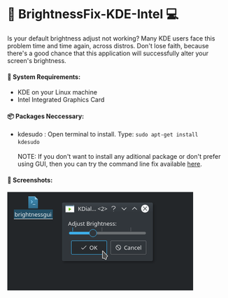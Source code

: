 # :high_brightness: BrightnessFix-KDE-Intel :computer:

Is your default brightness adjust not working? Many KDE users face this problem time and time again, across distros. Don't lose faith, because there's a good chance that this application will successfully alter your screen's brightness.</br>

#### :nut_and_bolt: System Requirements:
* KDE on your Linux machine
* Intel Integrated Graphics Card

#### :package: Packages Neccessary:
* kdesudo : Open terminal to install. Type: <code>sudo apt-get install kdesudo</code></br></br>
NOTE: If you don't want to install any aditional package or don't prefer using GUI, then you can try the command line fix available [here](https://github.com/shubhamk008/BrightnessFix-Linux-Intel).

#### :mag_right: Screenshots:
![Brightness-Fix](https://github.com/shubhamk008/BrightnessFix-KDE-Intel/blob/master/Brightness-Fix.png)
